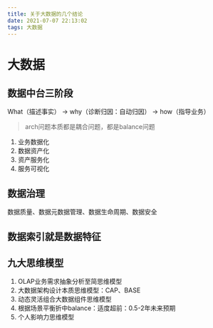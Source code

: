 ```yaml
---
title: 关于大数据的几个结论
date: 2021-07-07 22:13:02
tags: 大数据
---
```

# 大数据

## 数据中台三阶段

What（描述事实） -> why（诊断归因：自动归因） -> how（指导业务）

> arch问题本质都是耦合问题，都是balance问题
1. 业务数据化
2. 数据资产化
3. 资产服务化
4. 服务可视化

<!-- more -->

## 数据治理

数据质量、数据元数据管理、数据生命周期、数据安全

## 数据索引就是数据特征

## 九大思维模型

1. OLAP业务需求抽象分析至简思维模型
2. 大数据架构设计本质思维模型：CAP、BASE
3. 动态灵活组合大数据组件思维模型
4. 根据场景平衡折中balance：适度超前：0.5-2年未来预期
5. 个人影响力思维模型

